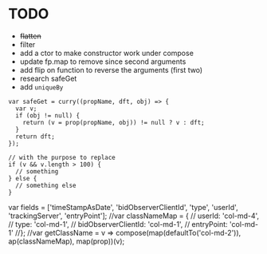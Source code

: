 # TODO

* ~~flatten~~
* filter
* add a ctor to make constructor work under compose
* update fp.map to remove since second arguments
* add flip on function to reverse the arguments (first two)
* research safeGet
* add `uniqueBy`
```
var safeGet = curry((propName, dft, obj) => {
  var v;
  if (obj != null) {
    return (v = prop(propName, obj)) != null ? v : dft;
  }
  return dft;
});

// with the purpose to replace
if (v && v.length > 100) {
  // something
} else {
  // something else
}
```
var fields = ['timeStampAsDate', 'bidObserverClientId', 'type', 'userId', 'trackingServer', 'entryPoint'];
//var classNameMap = {
//  userId: 'col-md-4',
//  type: 'col-md-1',
//  bidObserverClientId: 'col-md-1',
//  entryPoint: 'col-md-1'
//};
//var getClassName = v => compose(map(defaultTo('col-md-2')), ap(classNameMap), map(prop))(v);
```
